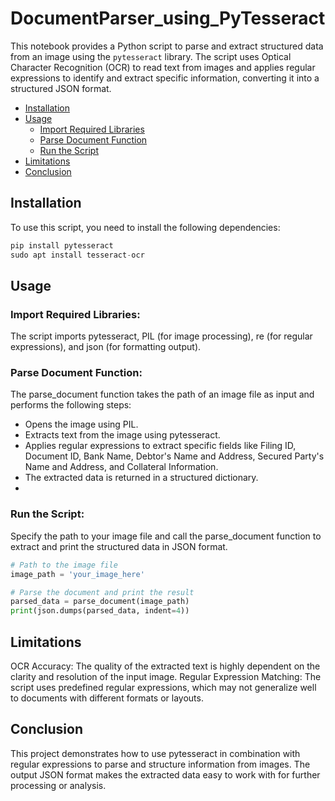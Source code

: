 # DocumentParser_using_PyTesseract

This notebook provides a Python script to parse and extract structured data from an image using the `pytesseract` library. The script uses Optical Character Recognition (OCR) to read text from images and applies regular expressions to identify and extract specific information, converting it into a structured JSON format.

- [Installation](#installation)
- [Usage](#usage)
  - [Import Required Libraries](#import-required-ibraries)
  - [Parse Document Function](#parse-document-function)
  - [Run the Script](#run-the-script)
- [Limitations](#limitations)
- [Conclusion](#conclusion)
## Installation

To use this script, you need to install the following dependencies:

```python
pip install pytesseract
sudo apt install tesseract-ocr
```
## Usage
### Import Required Libraries:

The script imports pytesseract, PIL (for image processing), re (for regular expressions), and json (for formatting output).

### Parse Document Function:

The parse_document function takes the path of an image file as input and performs the following steps:

- Opens the image using PIL.
- Extracts text from the image using pytesseract.
- Applies regular expressions to extract specific fields like Filing ID, Document ID, Bank Name, Debtor's Name and Address, Secured Party's Name and Address, and Collateral Information.
- The extracted data is returned in a structured dictionary.
- 
### Run the Script:
Specify the path to your image file and call the parse_document function to extract and print the structured data in JSON format.
```python
# Path to the image file
image_path = 'your_image_here'

# Parse the document and print the result
parsed_data = parse_document(image_path)
print(json.dumps(parsed_data, indent=4))
```
## Limitations
OCR Accuracy: The quality of the extracted text is highly dependent on the clarity and resolution of the input image.
Regular Expression Matching: The script uses predefined regular expressions, which may not generalize well to documents with different formats or layouts.
## Conclusion
This project demonstrates how to use pytesseract in combination with regular expressions to parse and structure information from images. 
The output JSON format makes the extracted data easy to work with for further processing or analysis.
